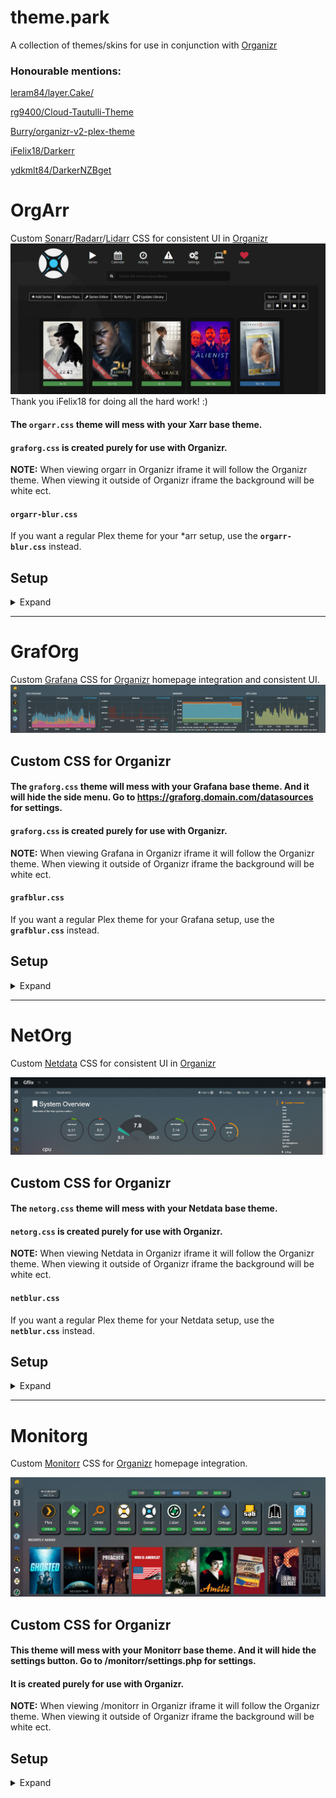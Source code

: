 # theme.park
A collection of themes/skins for use in conjunction with [Organizr](https://github.com/causefx/Organizr)

### Honourable mentions:

[leram84/layer.Cake/](https://github.com/leram84/layer.Cake/)

[rg9400/Cloud-Tautulli-Theme](https://github.com/rg9400/Cloud-Tautulli-Theme)

[Burry/organizr-v2-plex-theme](https://github.com/Burry/organizr-v2-plex-theme)

[iFelix18/Darkerr](https://github.com/iFelix18/Darkerr)

[ydkmlt84/DarkerNZBget](https://github.com/ydkmlt84/DarkerNZBget)


# OrgArr

Custom [Sonarr](https://github.com/Sonarr/Sonarr)/[Radarr](https://github.com/Radarr/Radarr)/[Lidarr](https://github.com/Lidarr/Lidarr) CSS for consistent UI in [Organizr](https://github.com/causefx/Organizr)
![](/Screenshots/orgarr/4.jpg)
Thank you iFelix18 for doing all the hard work! :)

#### The `orgarr.css` theme will mess with your Xarr base theme.

#### `graforg.css` is created purely for use with Organizr.
**NOTE:** When viewing orgarr in Organizr iframe it will follow the Organizr theme. When viewing it outside of Organizr iframe the background will be white ect.

#### `orgarr-blur.css`
If you want a regular Plex theme for your *arr setup, use the **`orgarr-blur.css`** instead.

## Setup
<details><summary>Expand</summary>

### Screenshots
<details><summary>Expand</summary>
<p>
<img src="/Screenshots/orgarr/1.jpg"></img>
<img src="/Screenshots/orgarr/2.jpg"></img>
<img src="/Screenshots/orgarr/3.jpg"></img>
<img src="/Screenshots/orgarr/5.png"></img>
</p>
</details>

### Subfilter
As the arr's doesn't have support for custom CSS you can get around that by using [subfilter](http://nginx.org/en/docs/http/ngx_http_sub_module.html) in Nginx.

Add this to your location context/block:
```nginx
proxy_set_header Accept-Encoding "";
sub_filter
'</head>'
'<link rel="stylesheet" type="text/css" href="https://rawgit.com/gilbN/theme.park/CSS/themes/orgarr.css">
</head>';
sub_filter_once on;
```
### Here is a complete example:
```nginx
#GRAFANA CONTAINER

# REDIRECT HTTP TRAFFIC TO https://[domain.com]
server {
  listen 80;
  server_name orgarr.domain.com;
  return 301 https://$server_name$request_uri;
  }

server {
  listen 443 ssl http2;
  server_name graforg.domain.com;

include /config/nginx/ssl.conf;

location / {
  proxy_pass http://192.168.1.34:3000;
  proxy_set_header Accept-Encoding "";
  sub_filter
  '</head>'
  '<link rel="stylesheet" type="text/css" href="https://rawgit.com/gilbN/theme.park/CSS/themes/orgarr.css">
  </head>';
  sub_filter_once on;
  proxy_hide_header X-Frame-Options;
  proxy_set_header X-Forwarded-Host $host;
  proxy_set_header X-Forwarded-Server $host;
  proxy_set_header X-Forwarded-For $proxy_add_x_forwarded_for;
  proxy_http_version 1.1;
  proxy_pass_request_headers on;
  proxy_set_header Connection "keep-alive";
  proxy_store off;
  }
}
```
</details>

***

# GrafOrg

Custom [Grafana](https://github.com/grafana/grafana) CSS for [Organizr](https://github.com/causefx/Organizr) homepage integration and consistent UI.
![](/Screenshots/graforg/3.jpg)
## Custom CSS for Organizr
#### The `graforg.css` theme will mess with your Grafana base theme. And it will hide the side menu. Go to https://graforg.domain.com/datasources for settings.

#### `graforg.css` is created purely for use with Organizr.
**NOTE:** When viewing Grafana in Organizr iframe it will follow the Organizr theme. When viewing it outside of Organizr iframe the background will be white ect.

#### `grafblur.css`
If you want a regular Plex theme for your Grafana setup, use the **`grafblur.css`** instead.

## Setup
<details><summary>Expand</summary>

### Screenshots
<details><summary>Expand</summary>
<p>
<img src="/Screenshots/graforg/1.jpg"></img>
<img src="/Screenshots/graforg/2.jpg"></img>
</p>
</details>

### Subfilter
As Grafana doesn't have support for custom CSS you can get around that by using [subfilter](http://nginx.org/en/docs/http/ngx_http_sub_module.html) in Nginx.

Create **another** reverse proxy for monitorr and add this:
```nginx
proxy_set_header Accept-Encoding "";
sub_filter
'</head>'
'<link rel="stylesheet" type="text/css" href="https://rawgit.com/gilbN/theme.park/CSS/themes/graforg.css">
</head>';
sub_filter_once on;
```
### Here is a complete example:
```nginx
#GRAFANA CONTAINER

# REDIRECT HTTP TRAFFIC TO https://[domain.com]
server {
  listen 80;
  server_name graforg.domain.com;
  return 301 https://$server_name$request_uri;
  }

server {
  listen 443 ssl http2;
  server_name graforg.domain.com;

include /config/nginx/ssl.conf;

location / {
  proxy_pass http://192.168.1.34:3000;
  proxy_set_header Accept-Encoding "";
  sub_filter
  '</head>'
  '<link rel="stylesheet" type="text/css" href="https://rawgit.com/gilbN/theme.park/CSS/themes/graforg.css">
  </head>';
  sub_filter_once on;
  proxy_hide_header X-Frame-Options;
  proxy_set_header X-Forwarded-Host $host;
  proxy_set_header X-Forwarded-Server $host;
  proxy_set_header X-Forwarded-For $proxy_add_x_forwarded_for;
  proxy_http_version 1.1;
  proxy_pass_request_headers on;
  proxy_set_header Connection "keep-alive";
  proxy_store off;
  }
}
```
### Custom HTML for Organizr Homepage
Thank you [Fma965](https://gist.github.com/Fma965) for the [code](https://gist.github.com/Fma965/d30ac1fa5695304a7d6dcdc748220027)

Change the ***Panel name*** to what you want and the ***src*** to the panel URL.

```css
<h5><span>Panel name</span></h5>
  <div class="overflowhider"><embed id="grafanadwidget1" src='https://graforg.domain.com/panel-embed-link'/>**
```
The URL can be found by clicking **share** on the panel you want to add.
![](/Screenshots/graforg/4.jpg)

If you dont want the ***Panel name*** text, just remove the `<h5><span>` line entirely.

```css
<style>
.flex {
  	display: flex;
  	flex-wrap: wrap;
 	align-items: center;
  	justify-content: center;
	background: transparent;
	margin-top:10px;
	box-shadow: none !important;
}
.flex-child {
	flex: 1 1 1 1;
	padding: 1px 1px 1px 1px;
}
#flex-grafanadwidget1 {
	min-width: 25%;
}
#flex-grafanadwidget2 {
	min-width: 25%;
}
#flex-grafanadwidget3 {
	min-width: 25%;
}
#flex-grafanadwidget4 {
	min-width: 25%;
}
@media only screen and (max-width: 1374px) {
    #flex-grafanadwidget1, #flex-grafanadwidget2, #flex-grafanadwidget3, #flex-grafanadwidget4 {
        min-width: 50%;
    }
}
@media only screen and (max-width: 640px) {
    #flex-grafanadwidget1, #flex-grafanadwidget2, #flex-grafanadwidget3, #flex-grafanadwidget4 {
        min-width: 100%;
    }
@media only screen and (max-width: 400px) {
    .flex-child>h5 {
	margin-left: 15px;
    }
#announcementRow {
	background-color:transparent !important;
}
.flex-child>h5 {
	text-transform: uppercase;
	font-weight: 600 !important;
	font-size: 15px;important;
	color: #eee;
}
.overflowhider {
	height: 100%;
	overflow: hidden;
}
#grafanadwidget1 {
	position: relative;
	height: calc(250px);
	width: calc(100%);
}
#grafanadwidget2 {
    position: relative;
	height:calc(250px);
	width:calc(100%);
}
#grafanadwidget3 {
	position: relative;
	height: calc(250px);
	width: calc(100%);
}
#grafanadwidget4 {
    position: relative;
	height:calc(250px);
	width:calc(100%);
}
</style>

<div id="announcementRow" class="row">
	<div class="content-box flex">
<div class="flex-child" id="flex-grafanadwidget1">
  <h5><span>Panel name</span></h5>
  <div class="overflowhider"><embed id="grafanadwidget1" src='https://graforg.domain.com/panel-embed-link'/></div>
  </div>
<div class="flex-child box-shadow" id="flex-grafanadwidget2">
  <h5><span>Panel name</span></h5>
  <div class="overflowhider"><embed id="grafanadwidget2" src='https://graforg.domain.com/panel-embed-link' /></div>
  </div>
<div class="flex-child" id="flex-grafanadwidget3">
  <h5><span>Panel name</span></h5>
  <div class="overflowhider"><embed id="grafanadwidget3" src='https://graforg.domain.com/panel-embed-link'/></div>
  </div>
<div class="flex-child box-shadow" id="flex-grafanadwidget4">
  <h5><span>Panel name</span></h5>
  <div class="overflowhider"><embed id="grafanadwidget4" src='https://graforg.domain.com/panel-embed-link' /></div>
  </div>
	</div>
</div>
```
</details>

***

# NetOrg

Custom [Netdata](https://github.com/firehol/netdata) CSS for consistent UI in [Organizr](https://github.com/causefx/Organizr)

![](/Screenshots/netorg/2.jpg)

## Custom CSS for Organizr
#### The `netorg.css` theme will mess with your Netdata base theme.

#### `netorg.css` is created purely for use with Organizr.
**NOTE:** When viewing Netdata in Organizr iframe it will follow the Organizr theme. When viewing it outside of Organizr iframe the background will be white ect.

#### `netblur.css`
If you want a regular Plex theme for your Netdata setup, use the **`netblur.css`** instead.

## Setup
<details><summary>Expand</summary>

### Screenshots
<details><summary>Expand</summary>
<p>
<img src="/Screenshots/netorg/1.jpg"></img>
</p>
</details>

### Subfilter
As Netdata doesn't have support for custom CSS you can get around that by using [subfilter](http://nginx.org/en/docs/http/ngx_http_sub_module.html) in Nginx.

Create **another** reverse proxy for monitorr and add this:
```nginx
proxy_set_header Accept-Encoding "";
sub_filter
'</head>'
'<link rel="stylesheet" type="text/css" href="https://rawgit.com/gilbN/theme.park/CSS/themes/netorg.css">
</head>';
sub_filter_once on;
```
### Here is a complete example:
```nginx
	# NETDATA CONTAINER
	location ~ /netdata/(?<ndpath>.*) {
		#auth_request /auth-user;
		auth_request /auth-4;   #=User
		proxy_set_header X-Forwarded-Host $host;
		proxy_set_header X-Forwarded-Server $host;
		proxy_set_header X-Forwarded-For $proxy_add_x_forwarded_for;
		proxy_pass http://192.168.1.34:19999/$ndpath$is_args$args;
		proxy_http_version 1.1;
		proxy_pass_request_headers on;
		proxy_set_header Connection “keep-alive”;
		proxy_store off;
		gzip on;
    gzip_proxied any;
    gzip_types *;
		proxy_set_header Accept-Encoding "";
		sub_filter
		'</head>'
		'<link rel="stylesheet" type="text/css" href="https://rawgit.com/gilbN/theme.park/CSS/themes/netorg.css">
		</head>';
		sub_filter_once on;
	}
```
### Custom HTML for Organizr Homepage

```css
```
</details>

***

# Monitorg

Custom [Monitorr](https://github.com/Monitorr/Monitorr) CSS for [Organizr](https://github.com/causefx/Organizr) homepage integration.

![](/Screenshots/monitorg/1.jpg)

## Custom CSS for Organizr
#### This theme will mess with your Monitorr base theme. And it will hide the settings button. Go to /monitorr/settings.php for settings.

#### It is created purely for use with Organizr.
**NOTE:** When viewing /monitorr in Organizr iframe it will follow the Organizr theme. When viewing it outside of Organizr iframe the background will be white ect.

## Setup
<details><summary>Expand</summary>

### Screenshots
<details><summary>Expand</summary>
<p>
<img src="/Screenshots/monitorg/2.jpg"></img>
<img src="/Screenshots/monitorg/3.jpg"></img>
<img src="/Screenshots/monitorg/4.jpg"></img>
</p>
</details>

Add this in the custom css box:
```css
@import "https://rawgit.com/gilbN/theme.park/CSS/themes/monitorg.css";
```
And add this in custom HTML in Organizr:
```css
<div style="overflow:hidden; height:260px">
<embed style="height:calc(100% + 50px)" width='100%' src='https://domain.com/monitorr/index.min.php' />
</div>
```
### Subfilter
As this theme will change the base theme, you can get around that by using [subfilter](http://nginx.org/en/docs/http/ngx_http_sub_module.html) in Nginx.
Create another reverse proxy for monitorr and add this:
```nginx
		proxy_set_header Accept-Encoding "";
		sub_filter
		'</head>'
		'<link rel="stylesheet" type="text/css" href="https://rawgit.com/gilbN/theme.park/CSS/themes/monitorg.css">
		</head>';
		sub_filter_once on;
```
Here is a complete example:
```nginx
#MONITORR CONTAINER

# REDIRECT HTTP TRAFFIC TO https://[domain.com]
server {
 	listen 80;
 	server_name monitorg.domain.com;
 	return 301 https://$server_name$request_uri;
}

server {  
    listen 443 ssl http2;
    server_name monitorg.domain.com;

	#SSL settings
	include /config/nginx/ssl.conf

location / {
    proxy_pass http://192.168.1.2:8701;
    include /config/nginx/proxy.conf;
		proxy_set_header Accept-Encoding "";
		sub_filter
		'</head>'
		'<link rel="stylesheet" type="text/css" href="https://rawgit.com/gilbN/theme.park/CSS/themes/monitorg.css">
		</head>';
		sub_filter_once on;
  }
}
```
</details>
